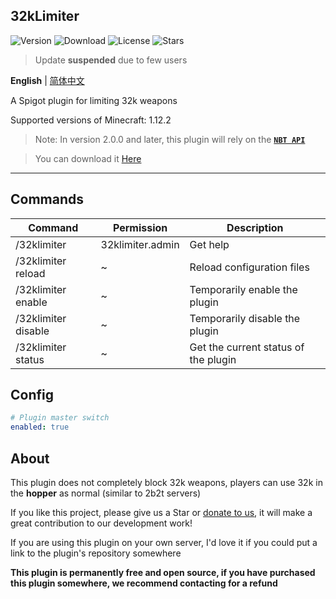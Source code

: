 32kLimiter
---
![Version](https://img.shields.io/github/v/release/GuangChen2333/32kLimiter)
![Download](https://img.shields.io/github/downloads/GuangChen2333/32kLimiter/total)
![License](https://img.shields.io/github/license/GuangChen2333/32kLimiter)
![Stars](https://img.shields.io/github/stars/GuangChen2333/32kLimiter)

> Update **suspended** due to few users

**English** | [简体中文](https://github.com/GuangChen2333/32kLimiter/blob/master/README_cn.md)

A Spigot plugin for limiting 32k weapons

Supported versions of Minecraft: 1.12.2

> Note: In version 2.0.0 and later, this plugin will rely on the [**`NBT API`**](https://www.spigotmc.org/resources/nbt-api.7939/)

> You can download it [Here](https://www.spigotmc.org/resources/nbt-api.7939/)
---

## Commands

| Command             | Permission       | Description                          |
|---------------------|------------------|--------------------------------------|
| /32klimiter         | 32klimiter.admin | Get help                             |
| /32klimiter reload  | ~                | Reload configuration files           |
| /32klimiter enable  | ~                | Temporarily enable the plugin        |
| /32klimiter disable | ~                | Temporarily disable the plugin       |
| /32klimiter status  | ~                | Get the current status of the plugin |

## Config

```yaml
# Plugin master switch
enabled: true
```

## About

This plugin does not completely block 32k weapons, players can use 32k in the **hopper** as normal (similar to 2b2t
servers)

If you like this project, please give us a Star or [donate to us](https://afdian.net/@GuangChen2333), it will make a
great contribution to our development work!

If you are using this plugin on your own server, I'd love it if you could put a link to the plugin's repository
somewhere

**This plugin is permanently free and open source, if you have purchased this plugin somewhere, we recommend contacting
for a refund**
